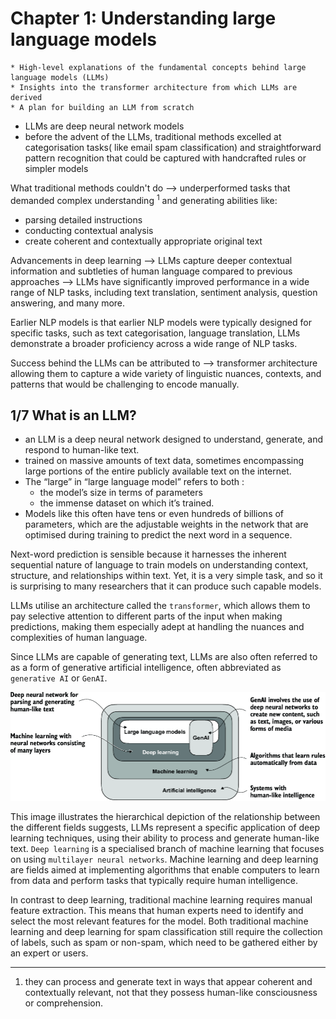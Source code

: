 # Chapter 1: Understanding large language models
    * High-level explanations of the fundamental concepts behind large language models (LLMs)
    * Insights into the transformer architecture from which LLMs are derived
    * A plan for building an LLM from scratch

- LLMs are deep neural network models
- before the advent of the LLMs, traditional methods excelled at categorisation tasks( like email spam classification) and straightforward pattern recognition that could be captured with handcrafted rules or simpler models

What traditional methods couldn't do --> underperformed tasks that demanded complex understanding <sup>1</sup> and generating abilities like:
-   parsing detailed instructions
-   conducting contextual analysis
-   create coherent and contextually appropriate original text

Advancements in deep learning --> LLMs capture deeper contextual information and subtleties of human language compared to previous approaches --> LLMs have significantly improved performance in a wide range of NLP tasks, including text translation, sentiment analysis, question answering, and many more.

Earlier NLP models is that earlier NLP models were typically designed for specific tasks, such as text categorisation, language translation, LLMs demonstrate a broader proficiency across a wide range of NLP tasks.

Success behind the LLMs can be attributed to --> transformer architecture allowing them to capture a wide variety of linguistic nuances, contexts, and patterns that would be challenging to encode manually.

## 1/7 What is an LLM?
- an LLM is a deep neural network designed to understand, generate, and respond to human-like text. 
- trained on massive amounts of text data, sometimes encompassing large portions of the entire publicly available text on the internet.
- The “large” in “large language model” refers to both :
  - the model’s size in terms of parameters 
  - the immense dataset on which it’s trained. 
- Models like this often have tens or even hundreds of billions of parameters, which are the adjustable weights in the network that are optimised during training to predict the next word in a sequence. 

Next-word prediction is sensible because it harnesses the inherent sequential nature of language to train models on understanding context, structure, and relationships within text. Yet, it is a very simple task, and so it is surprising to many researchers that it can produce such capable models.

LLMs utilise an architecture called the `transformer`, which allows them to pay selective attention to different parts of the input when making predictions, making them especially adept at handling the nuances and complexities of human language.

Since LLMs are capable of generating text, LLMs are also often referred to as a form of generative artificial intelligence, often abbreviated as `generative AI` or `GenAI`.

<img src="/docs/images/1-1.png" alt="This image illustrates the  hierarchical depiction of the relationship between the different fields suggests, LLMs represent a specific application of deep learning techniques, using their ability to process and generate human-like text. `Deep learning` is a specialised branch of machine learning that focuses on using `multilayer neural networks`. Machine learning and deep learning are fields aimed at implementing algorithms that enable computers to learn from data and perform tasks that typically require human intelligence.">

This image illustrates the  hierarchical depiction of the relationship between the different fields suggests, LLMs represent a specific application of deep learning techniques, using their ability to process and generate human-like text. `Deep learning` is a specialised branch of machine learning that focuses on using `multilayer neural networks`. Machine learning and deep learning are fields aimed at implementing algorithms that enable computers to learn from data and perform tasks that typically require human intelligence.

In contrast to deep learning, traditional machine learning requires manual feature extraction. This means that human experts need to identify and select the most relevant features for the model.
Both traditional machine learning and deep learning for spam classification still require the collection of labels, such as spam or non-spam, which need to be gathered either by an expert or users.




-------------
1. they can process and generate text in ways that appear coherent and contextually relevant, not that they possess human-like consciousness or comprehension.